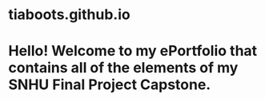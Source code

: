 # tiaboots.github.io

# Hello! Welcome to my ePortfolio that contains all of the elements of my SNHU Final Project Capstone.
